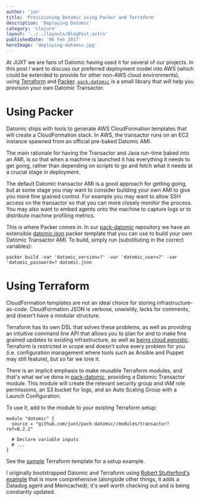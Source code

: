 ```yaml
---
author: 'jon'
title: 'Provisioning Datomic using Packer and Terraform'
description: 'Deploying Datomic'
category: 'clojure'
layout: '../../layouts/BlogPost.astro'
publishedDate: '06 Feb 2017'
heroImage: 'deploying-datomic.jpg'
---
```


At JUXT we are fans of Datomic having used it for several of our
projects. In this post I want to discuss our preferred deployment model
into AWS (which could be extended to provide for other non-AWS cloud
environments), using [Terraform](https://www.terraform.io/) and
[Packer](https://www.packer.io/).
[`pack-datomic`](https://github.com/juxt/pack-datomic) is a small
library that will help you provision your own Datomic Transactor.

# Using Packer

Datomic ships with tools to generate AWS CloudFormation templates that
will create a CloudFormation stack. In AWS, the transactor runs on an
EC2 instance spawned from an official pre-baked Datomic AMI.

The main rationale for having the Transactor and Java run-time baked
into an AMI, is so that when a machine is launched it has everything it
needs to get going, rather than depending on scripts to go and fetch
what it needs at a crucial stage in deployment.

The default Datomic transactor AMI is a good approach for getting going,
but at some stage you may want to consider building your own AMI to give
you more fine grained control. For example you may want to allow SSH
access on the transactor so that you can more closely monitor the
process. You may also want to embed agents onto the machine to capture
logs or to distribute machine profiling metrics.

This is where Packer comes in. In our
[pack-datomic](https://github.com/juxt/pack-datomic) repository we have
an extensible
[datomic.json](https://github.com/juxt/pack-datomic/blob/master/datomic.json)
packer template that you can use to build your own Datomic Transactor
AMI. To build, simply run (substituting in the correct variables):

    packer build -var 'datomic_version=?' -var 'datomic_user=?' -var 'datomic_password=? datomic.json

# Using Terraform

CloudFormation templates are not an ideal choice for storing
infrastructure-as-code. CloudFormation JSON is verbose, unwieldy, lacks
for comments, and doesn't have a modular structure.

Terraform has its own DSL that solves these problems, as well as
providing an intuitive command line API that allows you to plan for and
to make fine grained updates to existing infrastructure, as well as
[being cloud
agnostic](https://www.terraform.io/intro/vs/cloudformation.html).
Terraform is restricted in scope and doesn't solve every problem for you
(i.e. configuration management where tools such as Ansible and Puppet
may still feature), but so far we love it.

There is an implicit emphasis to make reusable Terraform modules, and
that's what we've done in
[pack-datomic](https://github.com/juxt/pack-datomic), providing a
Datomic Transactor module. This module will create the relevant security
group and IAM role permissions, an S3 bucket for logs, and an Auto
Scaling Group with a Launch Configuration.

To use it, add to the module to your existing Terraform setup:

    module "datomic" {
      source = "github.com/juxt/pack-datomic//modules/transactor?ref=0.2.2"

      # Declare variable inputs
      # ...
    }

See the
[sample](https://github.com/juxt/pack-datomic/blob/master/sample.tf)
Terraform template for a setup example.

I originally bootstrapped Datomic and Terraform using [Robert
Stutterford's
example](https://libraries.io/github/robert-stuttaford/terraform-example)
that is more comprehensive (alongside other things, it adds a Datadog
agent and Memcached); it's well worth checking out and is being
constantly updated.
